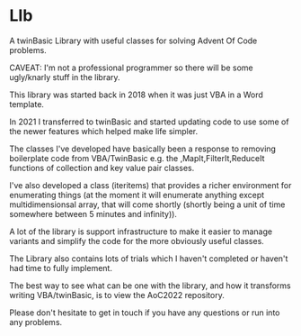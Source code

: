 # LIb
 A twinBasic Library with useful classes for solving Advent Of Code problems.

 CAVEAT:  I'm not a professional programmer so there will be some ugly/knarly stuff in the library.

 This library was started back in 2018 when it was just VBA in a Word template.

 In 2021 I transferred to twinBasic and started updating code to use some of the newer features which helped make life simpler.

 The classes I've developed have basically been a response to removing boilerplate code from VBA/TwinBasic e.g. the ,MapIt,FilterIt,ReduceIt functions of collection and key value pair classes.

 I've also developed a class (iteritems) that provides a richer environment for enumerating things (at the moment it will enumerate anything except multidimensionsal array, that will come shortly (shortly being a unit of time somewhere between 5 minutes and infinity)).

 A lot of the library is support infrastructure to make it easier to manage variants and simplify the code for the more obviously useful classes.

 The Library also contains lots of trials which I haven't completed or haven't had time to fully implement.

 The best way to see what can be one with the library, and how it transforms writing VBA/twinBasic, is to view the AoC2022 repository.

 Please don't hesitate to get in touch if you have any questions or run into any problems.
